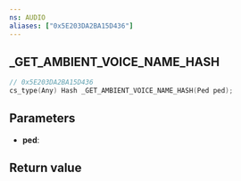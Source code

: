 ```yaml
---
ns: AUDIO
aliases: ["0x5E203DA2BA15D436"]
---
```

## _GET_AMBIENT_VOICE_NAME_HASH

```c
// 0x5E203DA2BA15D436
cs_type(Any) Hash _GET_AMBIENT_VOICE_NAME_HASH(Ped ped);
```

## Parameters
* **ped**: 

## Return value
